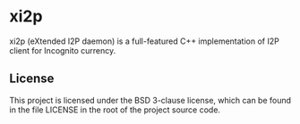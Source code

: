 xi2p
====

xi2p (eXtended I2P daemon) is a full-featured C++ implementation of I2P client for Incognito currency.  

License
-------

This project is licensed under the BSD 3-clause license, which can be found in the file
LICENSE in the root of the project source code. 
